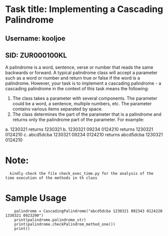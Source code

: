 # Task title: Implementing a Cascading Palindrome

## Username: kooljoe

## SID: ZUR000100KL

A palindrome is a word, sentence, verse or number that reads the same backwards or forward. A typical palindrome class will accept a parameter such as a word or number and return true or false if the word is a palindrome. However, your task is to implement a cascading palindrome - a cascading palindrome in the context of this task means the following:

1. The class takes a parameter with several components. The parameter could be a word, a sentence, multiple numbers, etc. The parameter contains various items separated by space.
2. The class determines the part of the parameter that is a palindrome and returns only the palindrome part of the parameter.
   For example:

a. 1230321 returns 1230321
b. 1230321 09234 0124210 returns 1230321 0124210
c. abcd5dcba 1230321 09234 0124210 returns abcd5dcba 1230321 0124210

# Note:

      kindly check the file check_exec_time.py for the analysis of the time execution of the methods in th class

# Sample Usage

```
    palindrome = CascadingPalindrome("abcd5dcba 1230321 092343 0124220 1330321 0923290")
    print(palindrome.palindrome_str)
    print(palindrome.checkPalindrom_method_one())
    print()
```
